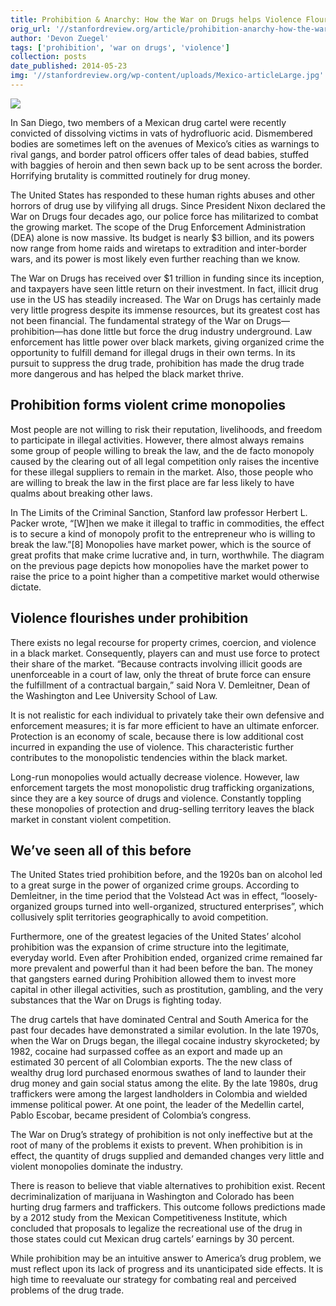 ```yaml
---
title: Prohibition & Anarchy: How the War on Drugs helps Violence Flourish
orig_url: '//stanfordreview.org/article/prohibition-anarchy-how-the-war-on-drugs-helps-violence-flourish/'
author: 'Devon Zuegel'
tags: ['prohibition', 'war on drugs', 'violence']
collection: posts
date_published: 2014-05-23
img: '//stanfordreview.org/wp-content/uploads/Mexico-articleLarge.jpg'
---
```


![](//stanfordreview.org/wp-content/uploads/Mexico-articleLarge.jpg)

In San Diego, two members of a Mexican drug cartel were recently convicted of dissolving victims in vats of hydrofluoric acid. Dismembered bodies are sometimes left on the avenues of Mexico’s cities as warnings to rival gangs, and border patrol officers offer tales of dead babies, stuffed with baggies of heroin and then sewn back up to be sent across the border. Horrifying brutality is committed routinely for drug money.

The United States has responded to these human rights abuses and other horrors of drug use by vilifying all drugs. Since President Nixon declared the War on Drugs four decades ago, our police force has militarized to combat the growing market. The scope of the Drug Enforcement Administration (DEA) alone is now massive. Its budget is nearly $3 billion, and its powers now range from home raids and wiretaps to extradition and inter-border wars, and its power is most likely even further reaching than we know.

The War on Drugs has received over $1 trillion in funding since its inception, and taxpayers have seen little return on their investment. In fact, illicit drug use in the US has steadily increased. The War on Drugs has certainly made very little progress despite its immense resources, but its greatest cost has not been financial. The fundamental strategy of the War on Drugs—prohibition—has done little but force the drug industry underground. Law enforcement has little power over black markets, giving organized crime the opportunity to fulfill demand for illegal drugs in their own terms. In its pursuit to suppress the drug trade, prohibition has made the drug trade more dangerous and has helped the black market thrive.

## Prohibition forms violent crime monopolies

Most people are not willing to risk their reputation, livelihoods, and freedom to participate in illegal activities. However, there almost always remains some group of people willing to break the law, and the de facto monopoly caused by the clearing out of all legal competition only raises the incentive for these illegal suppliers to remain in the market. Also, those people who are willing to break the law in the first place are far less likely to have qualms about breaking other laws.

In The Limits of the Criminal Sanction, Stanford law professor Herbert L. Packer wrote, “[W]hen we make it illegal to traffic in commodities, the effect is to secure a kind of monopoly profit to the entrepreneur who is willing to break the law.”[8] Monopolies have market power, which is the source of great profits that make crime lucrative and, in turn, worthwhile. The diagram on the previous page depicts how monopolies have the market power to raise the price to a point higher than a competitive market would otherwise dictate.

## Violence flourishes under prohibition

There exists no legal recourse for property crimes, coercion, and violence in a black market. Consequently, players can and must use force to protect their share of the market. “Because contracts involving illicit goods are unenforceable in a court of law, only the threat of brute force can ensure the fulfillment of a contractual bargain,” said Nora V. Demleitner, Dean of the Washington and Lee University School of Law.

It is not realistic for each individual to privately take their own defensive and enforcement measures; it is far more efficient to have an ultimate enforcer. Protection is an economy of scale, because there is low additional cost incurred in expanding the use of violence. This characteristic further contributes to the monopolistic tendencies within the black market.

Long-run monopolies would actually decrease violence. However, law enforcement targets the most monopolistic drug trafficking organizations, since they are a key source of drugs and violence. Constantly toppling these monopolies of protection and drug-selling territory leaves the black market in constant violent competition.

## We’ve seen all of this before

The United States tried prohibition before, and the 1920s ban on alcohol led to a great surge in the power of organized crime groups. According to Demleitner, in the time period that the Volstead Act was in effect, “loosely-organized groups turned into well-organized, structured enterprises”, which collusively split territories geographically to avoid competition.

Furthermore, one of the greatest legacies of the United States’ alcohol prohibition was the expansion of crime structure into the legitimate, everyday world. Even after Prohibition ended, organized crime remained far more prevalent and powerful than it had been before the ban. The money that gangsters earned during Prohibition allowed them to invest more capital in other illegal activities, such as prostitution, gambling, and the very substances that the War on Drugs is fighting today.

The drug cartels that have dominated Central and South America for the past four decades have demonstrated a similar evolution. In the late 1970s, when the War on Drugs began, the illegal cocaine industry skyrocketed; by 1982, cocaine had surpassed coffee as an export and made up an estimated 30 percent of all Colombian exports. The the new class of wealthy drug lord purchased enormous swathes of land to launder their drug money and gain social status among the elite. By the late 1980s, drug traffickers were among the largest landholders in Colombia and wielded immense political power. At one point, the leader of the Medellin cartel, Pablo Escobar, became president of Colombia’s congress.

The War on Drug’s strategy of prohibition is not only ineffective but at the root of many of the problems it exists to prevent. When prohibition is in effect, the quantity of drugs supplied and demanded changes very little and violent monopolies dominate the industry.

There is reason to believe that viable alternatives to prohibition exist. Recent decriminalization of marijuana in Washington and Colorado has been hurting drug farmers and traffickers. This outcome follows predictions made by a 2012 study from the Mexican Competitiveness Institute, which concluded that proposals to legalize the recreational use of the drug in those states could cut Mexican drug cartels’ earnings by 30 percent.

While prohibition may be an intuitive answer to America’s drug problem, we must reflect upon its lack of progress and its unanticipated side effects. It is high time to reevaluate our strategy for combating real and perceived problems of the drug trade.
